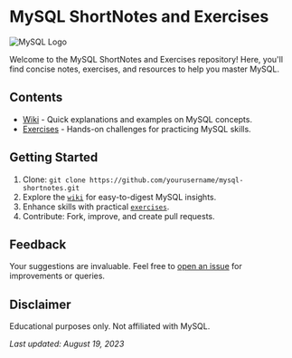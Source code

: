 # MySQL ShortNotes and Exercises

![MySQL Logo](https://upload.wikimedia.org/wikipedia/en/thumb/6/62/MySQL.svg/1920px-MySQL.svg.png)

Welcome to the MySQL ShortNotes and Exercises repository! Here, you'll find concise notes, exercises, and resources to help you master MySQL.

## Contents

- [Wiki](wiki) - Quick explanations and examples on MySQL concepts.
- [Exercises](exercises) - Hands-on challenges for practicing MySQL skills.

## Getting Started

1. Clone: `git clone https://github.com/yourusername/mysql-shortnotes.git`
2. Explore the [`wiki`](https://github.com/AuJUngZ/sql-short-note/wiki) for easy-to-digest MySQL insights.
3. Enhance skills with practical [`exercises`](https://github.com/AuJUngZ/sql-short-note/wiki).
4. Contribute: Fork, improve, and create pull requests.

## Feedback

Your suggestions are invaluable. Feel free to [open an issue](https://github.com/AuJUngZ/sql-short-note/issues) for improvements or queries.

## Disclaimer

Educational purposes only. Not affiliated with MySQL.

*Last updated: August 19, 2023*
